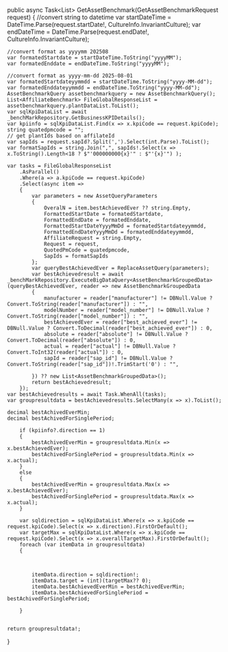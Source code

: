 public async Task<List<AssetBenchmarkGroupedData>> GetAssetBenchmark(GetAssetBenchmarkRequest request)
{
    //convert string to datetime
    var startDateTime = DateTime.Parse(request.startDate!, CultureInfo.InvariantCulture);
    var endDateTime = DateTime.Parse(request.endDate!, CultureInfo.InvariantCulture);

    //convert format as yyyymm 202508
    var formatedStartdate = startDateTime.ToString("yyyyMM");
    var formatedEnddate = endDateTime.ToString("yyyyMM");

    //convert format as yyyy-mm-dd 2025-08-01
    var formatedStartdateyymmdd = startDateTime.ToString("yyyy-MM-dd");
    var formatedEnddateyymmdd = endDateTime.ToString("yyyy-MM-dd");
    AssetBenchmarkQuery assetbenchmarkquery = new AssetBenchmarkQuery();
    List<AffiliateBenchmark> FileGlobalResponseList = assetbenchmarkquery.plantDataList.ToList();
    var sqlKpiDataList = await _benchMarkRepository.GetBusinessKPIDetails();
    var kpiinfo = sqlKpiDataList.Find(x => x.kpiCode == request.kpiCode);
    string quatedpmcode = "";
    // get plantIds based on affilateId
    var sapIds = request.sapId?.Split(',').Select(int.Parse).ToList();
    var formatSapIds = string.Join(",", sapIds!.Select(x => x.ToString().Length<18 ? $"'000000000{x}'" : $"'{x}'") );

    var tasks = FileGlobalResponseList
        .AsParallel()
        .Where(a => a.kpiCode == request.kpiCode)
        .Select(async item =>
        {
            var parameters = new AssetQueryParameters
            {
                OveralN = item.bestAchievedEver ?? string.Empty,
                FormattedStartDate = formatedStartdate,
                FormattedEndDate = formatedEnddate,
                FormattedStartDateYyyyMmDd = formatedStartdateyymmdd,
                FormattedEndDateYyyyMmDd = formatedEnddateyymmdd,
                AffiliateRequest = string.Empty,
                Request = request,
                QuotedPmCode = quatedpmcode,
                SapIds = formatSapIds
            };
            var queryBestAchievedEver = ReplaceAssetQuery(parameters);
            var bestAchievedresult = await _benchMarkRepository.ExecuteBigDataQuery<AssetBenchmarkGroupedData>(queryBestAchievedEver, reader => new AssetBenchmarkGroupedData
            {
                manufacturer = reader["manufacturer"] != DBNull.Value ? Convert.ToString(reader["manufacturer"]) : "",
                modelNumber = reader["model_number"] != DBNull.Value ? Convert.ToString(reader["model_number"]) : "",
                bestAchievedEver = reader["best_achieved_ever"] != DBNull.Value ? Convert.ToDecimal(reader["best_achieved_ever"]) : 0,
                absolute = reader["absolute"] != DBNull.Value ? Convert.ToDecimal(reader["absolute"]) : 0,
                actual = reader["actual"] != DBNull.Value ? Convert.ToInt32(reader["actual"]) : 0,
                sapId = reader["sap_id"] != DBNull.Value ? Convert.ToString(reader["sap_id"])!.TrimStart('0') : "",

            }) ?? new List<AssetBenchmarkGroupedData>();
            return bestAchievedresult;
        });
    var bestAchievedresults = await Task.WhenAll(tasks);
    var groupresultdata = bestAchievedresults.SelectMany(x => x).ToList();

    decimal bestAchivedEverMin;
    decimal bestAchivedForSinglePeriod;

        if (kpiinfo?.direction == 1)
        {
            bestAchivedEverMin = groupresultdata.Min(x => x.bestAchievedEver);
            bestAchivedForSinglePeriod = groupresultdata.Min(x => x.actual);
        }
        else
        {
            bestAchivedEverMin = groupresultdata.Max(x => x.bestAchievedEver);
            bestAchivedForSinglePeriod = groupresultdata.Max(x => x.actual);
        }

        var sqldirection = sqlKpiDataList.Where(x => x.kpiCode == request.kpiCode).Select(x => x.direction).FirstOrDefault();
        var targetMax = sqlKpiDataList.Where(x => x.kpiCode == request.kpiCode).Select(x => x.overallTargetMax).FirstOrDefault();
        foreach (var itemData in groupresultdata)
        {

          
           
            itemData.direction = sqldirection!;
            itemData.target = (int)(targetMax?? 0);
            itemData.bestAchievedEverMin = bestAchivedEverMin;
            itemData.bestAchievedForSinglePeriod = bestAchivedForSinglePeriod;

        }

    
    return groupresultdata!;
}
